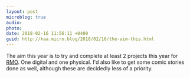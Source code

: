 ```yaml
---
layout: post
microblog: true
audio: 
photo: 
date: 2018-02-16 11:56:11 +0400
guid: http://kaa.micro.blog/2018/02/16/the-aim-this.html
---
```

The aim this year is to try and complete at least 2 projects this year for [RMO](http://rmo.life). One digital and one physical. I'd also like to get some comic stories done as well, although these are decidedly less of a priority.

